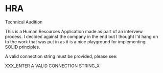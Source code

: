 # HRA
Technical Audition

This is a Human Resources Application made as part of an interview process. I decided against the company in the end but I thought I'd hang on to the work that was put in as it is a nice playground for implementing SOLID principles.

A valid connection string must be provided, please see:
    
XXX_ENTER A VALID CONNECTION STRING_X
